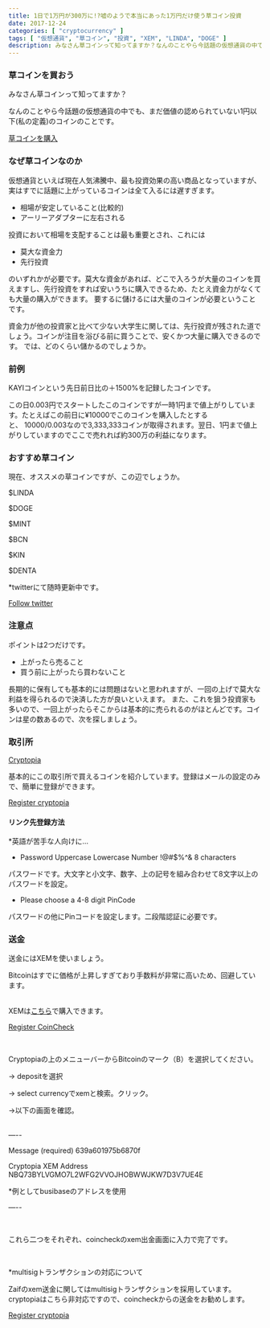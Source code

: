 ```yaml
---
title: 1日で1万円が300万に!?嘘のようで本当にあった1万円だけ使う草コイン投資
date: 2017-12-24
categories: [ "cryptocurrency" ]
tags: [ "仮想通貨", "草コイン", "投資", "XEM", "LINDA", "DOGE" ]
description: みなさん草コインって知ってますか？なんのことやら今話題の仮想通貨の中でも、まだ価値の認められていない1円以下(私の定義)のコインのことです。今このコインに1万円だけかけた方がいい理由をお話しします。
---
```



### 草コインを買おう

みなさん草コインって知ってますか？

なんのことやら今話題の仮想通貨の中でも、まだ価値の認められていない1円以下(私の定義)のコインのことです。

<a href="https://goo.gl/WGsNyk" class="button big">草コインを購入</a>



### なぜ草コインなのか

仮想通貨といえば現在人気沸騰中、最も投資効果の高い商品となっていますが、実はすでに話題に上がっているコインは全て入るには遅すぎます。

- 相場が安定していること(比較的)
- アーリーアダプターに左右される

投資において相場を支配することは最も重要とされ、これには

- 莫大な資金力
- 先行投資

のいずれかが必要です。莫大な資金があれば、どこで入ろうが大量のコインを買えますし、先行投資をすれば安いうちに購入できるため、たとえ資金力がなくても大量の購入ができます。
要するに儲けるには大量のコインが必要ということです。

資金力が他の投資家と比べて少ない大学生に関しては、先行投資が残された道でしょう。コインが注目を浴びる前に買うことで、安くかつ大量に購入できるのです。
では、どのくらい儲かるのでしょうか。

### 前例

KAYIコインという先日前日比の＋1500%を記録したコインです。

この日0.003円でスタートしたこのコインですが一時1円まで値上がりしています。たとえばこの前日に¥10000でこのコインを購入したとすると、 10000/0.003なので3,333,333コインが取得されます。翌日、1円まで値上がりしていますのでここで売れれば約300万の利益になります。

### おすすめ草コイン

現在、オススメの草コインですが、この辺でしょうか。

$LINDA


$DOGE


$MINT


$BCN


$KIN


$DENTA

*twitterにて随時更新中です。

<a href="https://twitter.com/innovative_usjp" class="button big">Follow twitter</a>



### 注意点

ポイントは2つだけです。

- 上がったら売ること
- 買う前に上がったら買わないこと

長期的に保有しても基本的には問題はないと思われますが、一回の上げで莫大な利益を得られるので決済した方が良いといえます。
また、これを狙う投資家も多いので、一回上がったらそこからは基本的に売られるのがほとんどです。コインは星の数あるので、次を探しましょう。


### 取引所

<a href=“https://goo.gl/WGsNyk”>Cryptopia</a>

基本的にこの取引所で買えるコインを紹介しています。登録はメールの設定のみで、簡単に登録ができます。


<a href="https://goo.gl/WGsNyk" class="button big">Register cryptopia</a>


#### リンク先登録方法
*英語が苦手な人向けに…

- Password Uppercase Lowercase Number !@#$%^& 8 characters

パスワードです。大文字と小文字、数字、上の記号を組み合わせて8文字以上のパスワードを設定。


- Please choose a 4-8 digit PinCode

パスワードの他にPinコードを設定します。二段階認証に必要です。



### 送金
送金にはXEMを使いましょう。

Bitcoinはすでに価格が上昇しすぎており手数料が非常に高いため、回避しています。

</br>
XEMは<a href=“https://coincheck.com/?c=tsysEEEWmUI”>こちら</a>で購入できます。

<a href="https://coincheck.com/?c=tsysEEEWmUI" class="button big">Register CoinCheck</a>

</br>


Cryptopiaの上のメニューバーからBitcoinのマーク（B）を選択してください。


→ depositを選択

→ select currencyでxemと検索。クリック。

→以下の画面を確認。

</br>
—--

Message (required)
639a601975b6870f

Cryptopia XEM Address
NBQ73BYLVGMO7L2WFG2VVOJHOBWWJKW7D3V7UE4E

*例としてbusibaseのアドレスを使用

—--

</br>

これら二つをそれぞれ、coincheckのxem出金画面に入力で完了です。

</br>

*multisigトランザクションの対応について

Zaifのxem送金に関してはmultisigトランザクションを採用しています。
cryptopiaはこちら非対応ですので、coincheckからの送金をお勧めします。


<a href="https://goo.gl/WGsNyk" class="button big">Register cryptopia</a>

